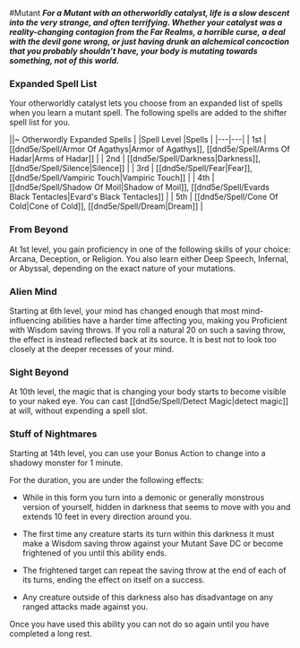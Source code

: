 #Mutant
***For a Mutant with an otherworldly catalyst, life is a slow descent into the very strange, and often terrifying. Whether your catalyst was a reality-changing contagion from the Far Realms, a horrible curse, a deal with the devil gone wrong, or just having drunk an alchemical concoction that you probably shouldn’t have, your body is mutating towards something, not of this world.***

### Expanded Spell List
Your otherworldly catalyst lets you choose from an expanded list of spells when you learn a mutant spell. The following spells are added to the shifter spell list for you.

||~ Otherwordly Expanded Spells |
|Spell Level |Spells |
|---|---|
| 1st | [[dnd5e/Spell/Armor Of Agathys\|Armor of Agathys]], [[dnd5e/Spell/Arms Of Hadar\|Arms of Hadar]] |
| 2nd | [[dnd5e/Spell/Darkness\|Darkness]], [[dnd5e/Spell/Silence\|Silence]] |
| 3rd | [[dnd5e/Spell/Fear\|Fear]], [[dnd5e/Spell/Vampiric Touch\|Vampiric Touch]] |
| 4th | [[dnd5e/Spell/Shadow Of Moil\|Shadow of Moil]], [[dnd5e/Spell/Evards Black Tentacles\|Evard's Black Tentacles]] |
| 5th | [[dnd5e/Spell/Cone Of Cold\|Cone of Cold]], [[dnd5e/Spell/Dream\|Dream]] |

### From Beyond
At 1st level, you gain proficiency in one of the following skills of your choice: Arcana, Deception, or Religion. You also learn either Deep Speech, Infernal, or Abyssal, depending on the exact nature of your mutations.

### Alien Mind
Starting at 6th level, your mind has changed enough that most mind-influencing abilities have a harder time affecting you, making you Proficient with Wisdom saving throws. If you roll a natural 20 on such a saving throw, the effect is instead reflected back at its source. It is best not to look too closely at the deeper recesses of your mind.

### Sight Beyond
At 10th level, the magic that is changing your body starts to become visible to your naked eye. You can cast [[dnd5e/Spell/Detect Magic\|detect magic]] at will, without expending a spell slot.

### Stuff of Nightmares
Starting at 14th level, you can use your Bonus Action to change into a shadowy monster for 1 minute.

For the duration, you are under the following effects:

* While in this form you turn into a demonic or generally monstrous version of yourself, hidden in darkness that seems to move with you and extends 10 feet in every direction around you.

* The first time any creature starts its turn within this darkness it must make a Wisdom saving throw against your Mutant Save DC or become frightened of you until this ability ends.

* The frightened target can repeat the saving throw at the end of each of its turns, ending the effect on itself on a success.

* Any creature outside of this darkness also has disadvantage on any ranged attacks made against you.

Once you have used this ability you can not do so again until you have completed a long rest.
